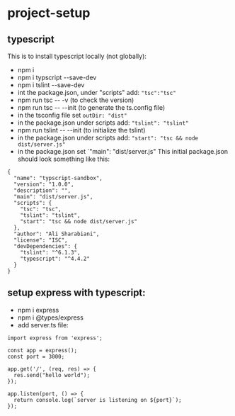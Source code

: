 # project-setup
## typescript
This is to install typescript locally (not globally):
- npm i
- npm i typscript --save-dev
- npm i tslint --save-dev
- int the package.json, under "scripts" add: `"tsc":"tsc"`
- npm run tsc -- -v (to check the version)
- npm run tsc -- --init (to generate the ts.config file)
- in the tsconfig file set `outDir: "dist"`
- in the package.json under scripts add: `"tslint": "tslint"`
- npm run tslint -- --init (to initialize the tslint)
- in the package.json under scripts add: `"start": "tsc && node dist/server.js"`
- in the package.json set `"main": "dist/server.js"
This initial package.json should look something like this:

```
{
  "name": "typscript-sandbox",
  "version": "1.0.0",
  "description": "",
  "main": "dist/server.js",
  "scripts": {
    "tsc": "tsc",
    "tslint": "tslint",
    "start": "tsc && node dist/server.js"
  },
  "author": "Ali Sharabiani",
  "license": "ISC",
  "devDependencies": {   
    "tslint": "^6.1.3",
    "typescript": "^4.4.2"
  }
}
```

## setup express with typescript:
- npm i express
- npm i @types/express
- add server.ts file:
```
import express from 'express';

const app = express();
const port = 3000;

app.get('/', (req, res) => {
  res.send("hello world");
});

app.listen(port, () => {  
  return console.log(`server is listening on ${port}`);
});
```
